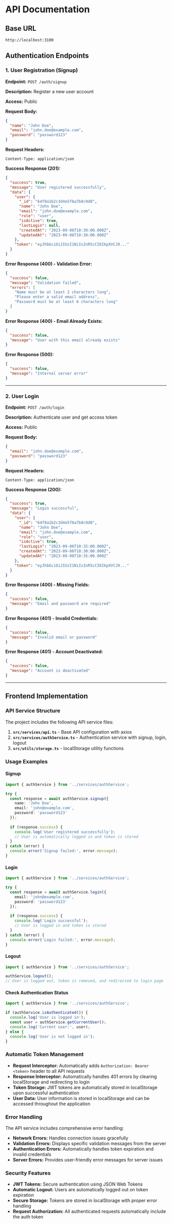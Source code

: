 # API Documentation

## Base URL
```
http://localhost:3100
```

## Authentication Endpoints

### 1. User Registration (Signup)

**Endpoint:** `POST /auth/signup`

**Description:** Register a new user account

**Access:** Public

**Request Body:**
```json
{
  "name": "John Doe",
  "email": "john.doe@example.com",
  "password": "password123"
}
```

**Request Headers:**
```
Content-Type: application/json
```

**Success Response (201):**
```json
{
  "success": true,
  "message": "User registered successfully",
  "data": {
    "user": {
      "_id": "64f8a1b2c3d4e5f6a7b8c9d0",
      "name": "John Doe",
      "email": "john.doe@example.com",
      "role": "user",
      "isActive": true,
      "lastLogin": null,
      "createdAt": "2023-09-06T10:30:00.000Z",
      "updatedAt": "2023-09-06T10:30:00.000Z"
    },
    "token": "eyJhbGciOiJIUzI1NiIsInR5cCI6IkpXVCJ9..."
  }
}
```

**Error Response (400) - Validation Error:**
```json
{
  "success": false,
  "message": "Validation failed",
  "errors": [
    "Name must be at least 2 characters long",
    "Please enter a valid email address",
    "Password must be at least 6 characters long"
  ]
}
```

**Error Response (400) - Email Already Exists:**
```json
{
  "success": false,
  "message": "User with this email already exists"
}
```

**Error Response (500):**
```json
{
  "success": false,
  "message": "Internal server error"
}
```

---

### 2. User Login

**Endpoint:** `POST /auth/login`

**Description:** Authenticate user and get access token

**Access:** Public

**Request Body:**
```json
{
  "email": "john.doe@example.com",
  "password": "password123"
}
```

**Request Headers:**
```
Content-Type: application/json
```

**Success Response (200):**
```json
{
  "success": true,
  "message": "Login successful",
  "data": {
    "user": {
      "_id": "64f8a1b2c3d4e5f6a7b8c9d0",
      "name": "John Doe",
      "email": "john.doe@example.com",
      "role": "user",
      "isActive": true,
      "lastLogin": "2023-09-06T10:35:00.000Z",
      "createdAt": "2023-09-06T10:30:00.000Z",
      "updatedAt": "2023-09-06T10:35:00.000Z"
    },
    "token": "eyJhbGciOiJIUzI1NiIsInR5cCI6IkpXVCJ9..."
  }
}
```

**Error Response (400) - Missing Fields:**
```json
{
  "success": false,
  "message": "Email and password are required"
}
```

**Error Response (401) - Invalid Credentials:**
```json
{
  "success": false,
  "message": "Invalid email or password"
}
```

**Error Response (401) - Account Deactivated:**
```json
{
  "success": false,
  "message": "Account is deactivated"
}
```

---

## Frontend Implementation

### API Service Structure

The project includes the following API service files:

1. **`src/services/api.ts`** - Base API configuration with axios
2. **`src/services/authService.ts`** - Authentication service with signup, login, logout
3. **`src/utils/storage.ts`** - localStorage utility functions

### Usage Examples

#### Signup
```typescript
import { authService } from '../services/authService';

try {
  const response = await authService.signup({
    name: 'John Doe',
    email: 'john@example.com',
    password: 'password123'
  });
  
  if (response.success) {
    console.log('User registered successfully');
    // User is automatically logged in and token is stored
  }
} catch (error) {
  console.error('Signup failed:', error.message);
}
```

#### Login
```typescript
import { authService } from '../services/authService';

try {
  const response = await authService.login({
    email: 'john@example.com',
    password: 'password123'
  });
  
  if (response.success) {
    console.log('Login successful');
    // User is logged in and token is stored
  }
} catch (error) {
  console.error('Login failed:', error.message);
}
```

#### Logout
```typescript
import { authService } from '../services/authService';

authService.logout();
// User is logged out, token is removed, and redirected to login page
```

#### Check Authentication Status
```typescript
import { authService } from '../services/authService';

if (authService.isAuthenticated()) {
  console.log('User is logged in');
  const user = authService.getCurrentUser();
  console.log('Current user:', user);
} else {
  console.log('User is not logged in');
}
```

### Automatic Token Management

- **Request Interceptor:** Automatically adds `Authorization: Bearer <token>` header to all API requests
- **Response Interceptor:** Automatically handles 401 errors by clearing localStorage and redirecting to login
- **Token Storage:** JWT tokens are automatically stored in localStorage upon successful authentication
- **User Data:** User information is stored in localStorage and can be accessed throughout the application

### Error Handling

The API service includes comprehensive error handling:

- **Network Errors:** Handles connection issues gracefully
- **Validation Errors:** Displays specific validation messages from the server
- **Authentication Errors:** Automatically handles token expiration and invalid credentials
- **Server Errors:** Provides user-friendly error messages for server issues

### Security Features

- **JWT Tokens:** Secure authentication using JSON Web Tokens
- **Automatic Logout:** Users are automatically logged out on token expiration
- **Secure Storage:** Tokens are stored in localStorage with proper error handling
- **Request Authorization:** All authenticated requests automatically include the auth token

